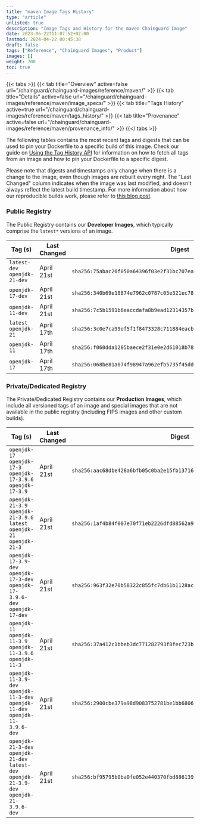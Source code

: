 ```yaml
---
title: "maven Image Tags History"
type: "article"
unlisted: true
description: "Image Tags and History for the maven Chainguard Image"
date: 2023-06-22T11:07:52+02:00
lastmod: 2024-04-22 00:45:38
draft: false
tags: ["Reference", "Chainguard Images", "Product"]
images: []
weight: 700
toc: true
---
```


{{< tabs >}}
{{< tab title="Overview" active=false url="/chainguard/chainguard-images/reference/maven/" >}}
{{< tab title="Details" active=false url="/chainguard/chainguard-images/reference/maven/image_specs/" >}}
{{< tab title="Tags History" active=true url="/chainguard/chainguard-images/reference/maven/tags_history/" >}}
{{< tab title="Provenance" active=false url="/chainguard/chainguard-images/reference/maven/provenance_info/" >}}
{{</ tabs >}}

The following tables contains the most recent tags and digests that can be used to pin your Dockerfile to a specific build of this image. Check our guide on [Using the Tag History API](/chainguard/chainguard-images/using-the-tag-history-api/) for information on how to fetch all tags from an image and how to pin your Dockerfile to a specific digest.

Please note that digests and timestamps only change when there is a change to the image, even though images are rebuilt every night. The "Last Changed" column indicates when the image was last modified, and doesn't always reflect the latest build timestamp. For more information about how our reproducible builds work, please refer to [this blog post](https://www.chainguard.dev/unchained/reproducing-chainguards-reproducible-image-builds).

### Public Registry
The Public Registry contains our **Developer Images**, which typically comprise the `latest*` versions of an image.

| Tag (s)                        | Last Changed | Digest                                                                    |
|--------------------------------|--------------|---------------------------------------------------------------------------|
|  `latest-dev` `openjdk-21-dev` | April 21st   | `sha256:75abac26f050a64396f03e2f31bc707ea0ac3eb85cd37b192a8e4ebfd5fc2c65` |
|  `openjdk-17-dev`              | April 21st   | `sha256:340b69e18874e7962c0787c05e321ec786378a3d167eb84e3b9fa257253a31e1` |
|  `openjdk-11-dev`              | April 21st   | `sha256:7c5b1591b6eaccdafa8b9ead12314357bd201190ba2478a36b0d631af99548fe` |
|  `latest` `openjdk-21`         | April 17th   | `sha256:3c0e7ca99ef5f1f8473328c711884eacbdee87fc1adab6d14ee7d42c0ab448d9` |
|  `openjdk-11`                  | April 17th   | `sha256:f060dda1205baece2f31e0e2d61018b78aefcda950a51571726956b5612ae2af` |
|  `openjdk-17`                  | April 17th   | `sha256:068be81a074f98947a962efb5735f45dd175a0b6f03e67372857fbbe969ba8b9` |


### Private/Dedicated Registry
The Private/Dedicated Registry contains our **Production Images**, which include all versioned tags of an image and special images that are not available in the public registry (including FIPS images and other custom builds).

| Tag (s)                                                                                       | Last Changed | Digest                                                                    |
|-----------------------------------------------------------------------------------------------|--------------|---------------------------------------------------------------------------|
|  `openjdk-17` `openjdk-17-3` `openjdk-17-3.9.6` `openjdk-17-3.9`                              | April 21st   | `sha256:aac68dbe428a6bfb05c0ba2e15fb13716eac1a41ee69097c714a680dd0b61b2b` |
|  `openjdk-21-3.9` `openjdk-21-3.9.6` `latest` `openjdk-21` `openjdk-21-3`                     | April 21st   | `sha256:1af4b84f007e70f71eb2226dfd88562a906791f4d3499f2ece226ed4d3960f60` |
|  `openjdk-17-3.9-dev` `openjdk-17-3-dev` `openjdk-17-3.9.6-dev` `openjdk-17-dev`              | April 21st   | `sha256:963f32e70b58322c855fc7db61b1128ac60b4332885ae2a52fdd7b1d2dc69f2d` |
|  `openjdk-11` `openjdk-11-3.9` `openjdk-11-3.9.6` `openjdk-11-3`                              | April 21st   | `sha256:37a412c1bbeb3dc771282793f8fec723bc61ef77fc703b3510d7419b629d6aca` |
|  `openjdk-11-3.9-dev` `openjdk-11-3-dev` `openjdk-11-dev` `openjdk-11-3.9.6-dev`              | April 21st   | `sha256:2900cbe379a98d9083752781be1bb6806869bdffa33f93ddcd921a044ca939ed` |
|  `openjdk-21-3-dev` `openjdk-21-dev` `latest-dev` `openjdk-21-3.9-dev` `openjdk-21-3.9.6-dev` | April 21st   | `sha256:bf95795b0ba0fe052e440370fbd886139efad4fcfbd193bfb9da62f427dcf6a6` |

